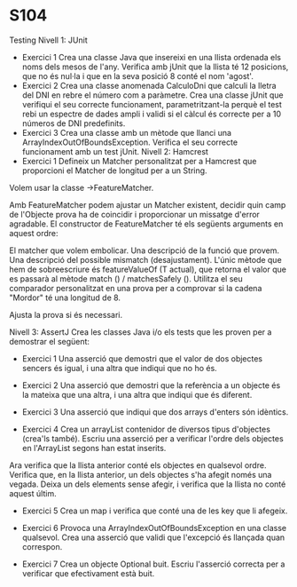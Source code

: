 # S104
Testing
Nivell 1: JUnit
- Exercici 1
Crea una classe Java que insereixi en una llista ordenada els noms dels mesos de l'any.
Verifica amb jUnit que la llista té 12 posicions, que no és nul·la i que en la seva posició 8 conté el nom 'agost'.
- Exercici 2
Crea una classe anomenada CalculoDni que calculi la lletra del DNI en rebre el número com a paràmetre.
Crea una classe jUnit que verifiqui el seu correcte funcionament, parametritzant-la perquè el test rebi un espectre de dades ampli i validi si el càlcul és correcte per a 10 números de DNI predefinits.
- Exercici 3
Crea una classe amb un mètode que llanci una ArrayIndexOutOfBoundsException.
Verifica el seu correcte funcionament amb un test jUnit.
Nivell 2: Hamcrest
- Exercici 1
Defineix un Matcher personalitzat per a Hamcrest que proporcioni el Matcher de longitud per a un String.

Volem usar la classe ->FeatureMatcher.

Amb FeatureMatcher podem ajustar un Matcher existent, decidir quin camp de l'Objecte prova ha de coincidir i proporcionar un missatge d'error agradable. El constructor de FeatureMatcher té els següents arguments en aquest ordre:

El matcher que volem embolicar.
Una descripció de la funció que provem.
Una descripció del possible mismatch (desajustament).
L'únic mètode que hem de sobreescriure és featureValueOf (T actual), que retorna el valor que es passarà al mètode match () / matchesSafely (). Utilitza el seu comparador personalitzat en una prova per a comprovar si la cadena "Mordor" té una longitud de 8.

Ajusta la prova si és necessari.

Nivell 3: AssertJ
Crea les classes Java i/o els tests que les proven per a demostrar el següent:

- Exercici 1
Una asserció que demostri que el valor de dos objectes sencers és igual, i una altra que indiqui que no ho és.

- Exercici 2
Una asserció que demostri que la referència a un objecte és la mateixa que una altra, i una altra que indiqui que és diferent.

- Exercici 3
Una asserció que indiqui que dos arrays d'enters són idèntics.

- Exercici 4
Crea un arrayList contenidor de diversos tipus d'objectes (crea'ls també). Escriu una asserció per a verificar l'ordre dels objectes en l'ArrayList segons han estat inserits.

Ara verifica que la llista anterior conté els objectes en qualsevol ordre.
Verifica que, en la llista anterior, un dels objectes s'ha afegit només una vegada. Deixa un dels elements sense afegir, i verifica que la llista no conté aquest últim.
- Exercici 5
Crea un map i verifica que conté una de les key que li afegeix.

- Exercici 6
Provoca una ArrayIndexOutOfBoundsException en una classe qualsevol. Crea una asserció que validi que l'excepció és llançada quan correspon.

- Exercici 7
Crea un objecte Optional buit. Escriu l'asserció correcta per a verificar que efectivament està buit.
